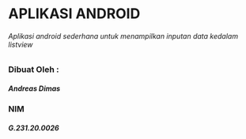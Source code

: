 # APLIKASI ANDROID
###### Aplikasi android sederhana untuk menampilkan inputan data kedalam listview

### Dibuat Oleh :
##### Andreas Dimas
### NIM
##### G.231.20.0026